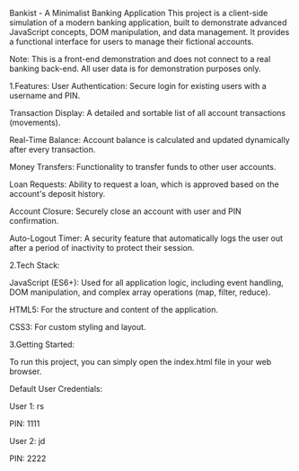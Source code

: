 Bankist - A Minimalist Banking Application
This project is a client-side simulation of a modern banking application, built to demonstrate advanced JavaScript concepts, DOM manipulation, and data management. It provides a functional interface for users to manage their fictional accounts.

Note: This is a front-end demonstration and does not connect to a real banking back-end. All user data is for demonstration purposes only.

1.Features:
User Authentication: Secure login for existing users with a username and PIN.

Transaction Display: A detailed and sortable list of all account transactions (movements).

Real-Time Balance: Account balance is calculated and updated dynamically after every transaction.

Money Transfers: Functionality to transfer funds to other user accounts.

Loan Requests: Ability to request a loan, which is approved based on the account's deposit history.

Account Closure: Securely close an account with user and PIN confirmation.

Auto-Logout Timer: A security feature that automatically logs the user out after a period of inactivity to protect their session.

2.Tech Stack:

JavaScript (ES6+): Used for all application logic, including event handling, DOM manipulation, and complex array operations (map, filter, reduce).

HTML5: For the structure and content of the application.

CSS3: For custom styling and layout.

3.Getting Started:

To run this project, you can simply open the index.html file in your web browser.

Default User Credentials:

User 1: rs

PIN: 1111

User 2: jd

PIN: 2222
